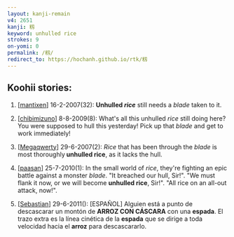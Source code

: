 ```yaml
---
layout: kanji-remain
v4: 2651
kanji: 籾
keyword: unhulled rice
strokes: 9
on-yomi: 0
permalink: /籾/
redirect_to: https://hochanh.github.io/rtk/籾
---
```


## Koohii stories: 

1) [<a href="http://kanji.koohii.com/profile/mantixen">mantixen</a>] 16-2-2007(32): <strong>Unhulled <em>rice</em></strong> still needs a <em>blade</em> taken to it.

2) [<a href="http://kanji.koohii.com/profile/chibimizuno">chibimizuno</a>] 8-8-2009(8): What&#039;s all this unhulled <em>rice</em> still doing here? You were supposed to hull this yesterday! Pick up that <em>blade</em> and get to work immediately!

3) [<a href="http://kanji.koohii.com/profile/Megaqwerty">Megaqwerty</a>] 29-6-2007(2): <em>Rice</em> that has been through the <em>blade</em> is most thoroughly<strong> unhulled rice</strong>, as it lacks the hull.

4) [<a href="http://kanji.koohii.com/profile/paasan">paasan</a>] 25-7-2010(1): In the small world of <em>rice</em>, they&#039;re fighting an epic battle against a monster <em>blade</em>. &quot;It breached our hull, Sir!&quot;. &quot;We must flank it now, or we will become <strong>unhulled rice</strong>, Sir!&quot;. &quot;All rice on an all-out attack, now!&quot;.

5) [<a href="http://kanji.koohii.com/profile/Sebastian">Sebastian</a>] 29-6-2011(): [ESPAÑOL] Alguien está a punto de descascarar un montón de <strong>ARROZ CON CÁSCARA</strong> con una <strong>espada</strong>. El trazo extra es la línea cinética de la <strong>espada</strong> que se dirige a toda velocidad hacia el <strong>arroz</strong> para descascararlo.

